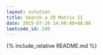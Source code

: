 ```yaml
---
layout: solution
title: Search a 2D Matrix II
date: 2015-07-26 14:40:48+08:00
leetcode_id: 240
---
```

{% include_relative README.md %}
